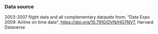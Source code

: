 ### Data source
2003-2007 flight data and all complementary datasets from:
"Data Expo 2009: Airline on time data", https://doi.org/10.7910/DVN/HG7NV7, Harvard Dataverse

